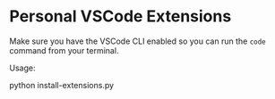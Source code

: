 # Personal VSCode Extensions

Make sure you have the VSCode CLI enabled so you can run the `code` command from your terminal.

Usage:

python install-extensions.py


